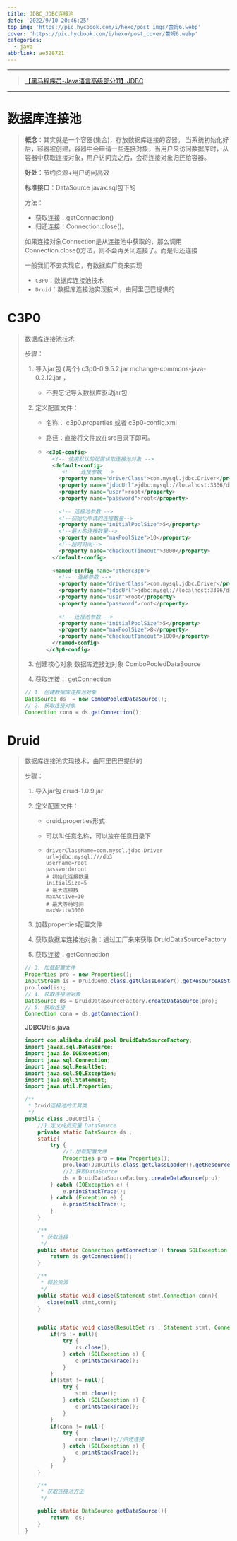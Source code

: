 ```yaml
---
title: JDBC_JDBC连接池
date: '2022/9/10 20:46:25'
top_img: 'https://pic.hycbook.com/i/hexo/post_imgs/蕾姆6.webp'
cover: 'https://pic.hycbook.com/i/hexo/post_cover/蕾姆6.webp'
categories:
  - java
abbrlink: ae528721
---
```


---


>[【黑马程序员-Java语言高级部分11】JDBC](https://www.bilibili.com/video/av61491585)

---

# 数据库连接池

>**概念**：其实就是一个容器(集合)，存放数据库连接的容器。
>	当系统初始化好后，容器被创建，容器中会申请一些连接对象，当用户来访问数据库时，从容器中获取连接对象，用户访问完之后，会将连接对象归还给容器。
>
>**好处**：节约资源+用户访问高效
>
>**标准接口**：DataSource   javax.sql包下的
>
>方法：
>* 获取连接：getConnection()
>* 归还连接：Connection.close()。
>
>如果连接对象Connection是从连接池中获取的，那么调用Connection.close()方法，则不会再关闭连接了。而是归还连接
>
>一般我们不去实现它，有数据库厂商来实现
>
>* `C3P0`：数据库连接池技术
>* `Druid`：数据库连接池实现技术，由阿里巴巴提供的

# C3P0

>数据库连接池技术
>
>步骤：
>1. 导入jar包 (两个) c3p0-0.9.5.2.jar mchange-commons-java-0.2.12.jar ，
>
>    * 不要忘记导入数据库驱动jar包
>
>2. 定义配置文件：
>
>    * 名称： c3p0.properties 或者 c3p0-config.xml
>
>    * 路径：直接将文件放在src目录下即可。
>
>    * ```xml
>      <c3p0-config>
>        <!-- 使用默认的配置读取连接池对象 -->
>        <default-config>
>        	<!--  连接参数 -->
>          <property name="driverClass">com.mysql.jdbc.Driver</property>
>          <property name="jdbcUrl">jdbc:mysql://localhost:3306/db4</property>
>          <property name="user">root</property>
>          <property name="password">root</property>
>              
>          <!-- 连接池参数 -->
>          <!--初始化申请的连接数量-->
>          <property name="initialPoolSize">5</property>
>          <!--最大的连接数量-->
>          <property name="maxPoolSize">10</property>
>          <!--超时时间-->
>          <property name="checkoutTimeout">3000</property>
>        </default-config>
>          
>        <named-config name="otherc3p0"> 
>          <!--  连接参数 -->
>          <property name="driverClass">com.mysql.jdbc.Driver</property>
>          <property name="jdbcUrl">jdbc:mysql://localhost:3306/db3</property>
>          <property name="user">root</property>
>          <property name="password">root</property>
>              
>          <!-- 连接池参数 -->
>          <property name="initialPoolSize">5</property>
>          <property name="maxPoolSize">8</property>
>          <property name="checkoutTimeout">1000</property>
>        </named-config>
>      </c3p0-config>
>      ```
>
>3. 创建核心对象 数据库连接池对象 ComboPooledDataSource
>4. 获取连接： getConnection
>
>```java
>// 1. 创建数据库连接池对象
> DataSource ds  = new ComboPooledDataSource();
> // 2. 获取连接对象
> Connection conn = ds.getConnection();
>```
>
>

# Druid

> 数据库连接池实现技术，由阿里巴巴提供的
>
> 步骤：
>
> 1. 导入jar包 druid-1.0.9.jar
>
> 2. 定义配置文件：
>
>    * druid.properties形式
>
>    * 可以叫任意名称，可以放在任意目录下
>
>    * ```properties
>      driverClassName=com.mysql.jdbc.Driver
>      url=jdbc:mysql:///db3
>      username=root
>      password=root
>      # 初始化连接数量
>      initialSize=5
>      # 最大连接数
>      maxActive=10
>      # 最大等待时间
>      maxWait=3000
>      ```
>
> 3. 加载properties配置文件
>
> 4. 获取数据库连接池对象：通过工厂来来获取  DruidDataSourceFactory
>
> 5. 获取连接：getConnection
>
> ```java
> // 3. 加载配置文件
> Properties pro = new Properties();
> InputStream is = DruidDemo.class.getClassLoader().getResourceAsStream("druid.properties");
> pro.load(is);
> // 4. 获取连接池对象
> DataSource ds = DruidDataSourceFactory.createDataSource(pro);
> // 5. 获取连接
> Connection conn = ds.getConnection();
> ```
>
> **JDBCUtils.java**
>
> ```java
> import com.alibaba.druid.pool.DruidDataSourceFactory;
> import javax.sql.DataSource;
> import java.io.IOException;
> import java.sql.Connection;
> import java.sql.ResultSet;
> import java.sql.SQLException;
> import java.sql.Statement;
> import java.util.Properties;
> 
> /**
>  * Druid连接池的工具类
>  */
> public class JDBCUtils {
>     //1.定义成员变量 DataSource
>     private static DataSource ds ;
>     static{
>         try {
>             //1.加载配置文件
>             Properties pro = new Properties();
>             pro.load(JDBCUtils.class.getClassLoader().getResourceAsStream("druid.properties"));
>             //2.获取DataSource
>             ds = DruidDataSourceFactory.createDataSource(pro);
>         } catch (IOException e) {
>             e.printStackTrace();
>         } catch (Exception e) {
>             e.printStackTrace();
>         }
>     }
> 
>     /**
>      * 获取连接
>      */
>     public static Connection getConnection() throws SQLException {
>         return ds.getConnection();
>     }
> 
>     /**
>      * 释放资源
>      */
>     public static void close(Statement stmt,Connection conn){
>        close(null,stmt,conn);
>     }
> 
> 
>     public static void close(ResultSet rs , Statement stmt, Connection conn){
>         if(rs != null){
>             try {
>                 rs.close();
>             } catch (SQLException e) {
>                 e.printStackTrace();
>             }
>         }
>         if(stmt != null){
>             try {
>                 stmt.close();
>             } catch (SQLException e) {
>                 e.printStackTrace();
>             }
>         }
>         if(conn != null){
>             try {
>                 conn.close();//归还连接
>             } catch (SQLException e) {
>                 e.printStackTrace();
>             }
>         }
>     }
> 
>     /**
>      * 获取连接池方法
>      */
> 
>     public static DataSource getDataSource(){
>         return  ds;
>     }
> }
> 
> ```
>
> 























